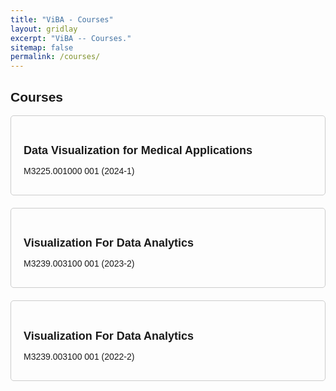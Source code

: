 ```yaml
---
title: "ViBA - Courses"
layout: gridlay
excerpt: "ViBA -- Courses."
sitemap: false
permalink: /courses/
---
```

<style>
body {
  font-family: Arial, sans-serif;
}

.container {
  display: grid;
  grid-template-columns: repeat(auto-fit, minmax(300px, 1fr));
  gap: 20px;
}

.card {
  padding: 20px;
  border: 1px solid #ccc;
  border-radius: 5px;
}

.card h2 {
  font-size: 18px;
  margin-bottom: 10px;
}

.card p {
  margin-bottom: 10px;
}

.card p:first-child {
  font-weight: bold;
}
</style>

## Courses

<div class="container">
  <div class="card">
    <h2>Data Visualization for Medical Applications</h2>
    <p>M3225.001000 001 (2024-1)</p>
  </div>
  
  <div class="card">
    <h2>Visualization For Data Analytics</h2>
    <p>M3239.003100 001 (2023-2)</p>
  </div>

  <div class="card">
    <h2>Visualization For Data Analytics</h2>
    <p>M3239.003100 001 (2022-2)</p>
  </div>
</div>
